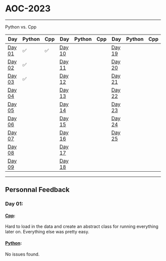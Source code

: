 # AOC-2023

---

Python vs. Cpp

| Day 	| Python 	| Cpp 	| Day 	| Python 	| Cpp 	| Day 	| Python 	| Cpp 	|
|-----	|--------	|--------	|-----	|--------	|--------	|-----	|--------	|--------	|
|  [Day 01](./haskell/aoc1.hs)	| ✅ | ✅ |  [Day 10](./Day_10)	|         |       	|  [Day 19](./Day_19)	|        	|        	|
|  [Day 02](./haskell/aoc2.hs)	| ✅ |      	|  [Day 11](./Day_11)	|        	|      	|  [Day 20](./Day_20)	|        	|         |
|  [Day 03](./haskell/aoc3.hs)	| ✅ |    	|  [Day 12](./Day_12)	|      	|      	|  [Day 21](./Day_21)	|        	|        	|
|  [Day 04](./haskell/aoc4.hs)	|       	|      	|  [Day 13](./Day_13)	|      	|      	|  [Day 22](./Day_22)	|        	|        	|
|  [Day 05](./haskell/aoc5.hs)	|       	|      	|  [Day 14](./Day_14)	|      	|      	|  [Day 23](./Day_23)	|        	|        	|
|  [Day 06](./Day_06)	| 	|       	|  [Day 15](./Day_15)	|      	|      	|  [Day 24](./Day_24)	|        	|        	|
|  [Day 07](./Day_07)	|  |       	|  [Day 16](./Day_16)	|      	|      	|  [Day 25](./Day_25)	|        	|        	|
|  [Day 08](./Day_08)	|       	|       	|  [Day 17](./Day_17)	|        	|        	|     	|        	|        	|
|  [Day 09](./Day_09)	|       	|       	|  [Day 18](./Day_18)	|        	|        	|     	|        	|        	|

---

## Personnal Feedback

### Day 01:
#### [Cpp](./cpp/day1.cpp):
Hard to load in the data and create an abstract class for running everything later on. Everything else was pretty easy.
#### [Python](./python/day1.python):
No issues found.
